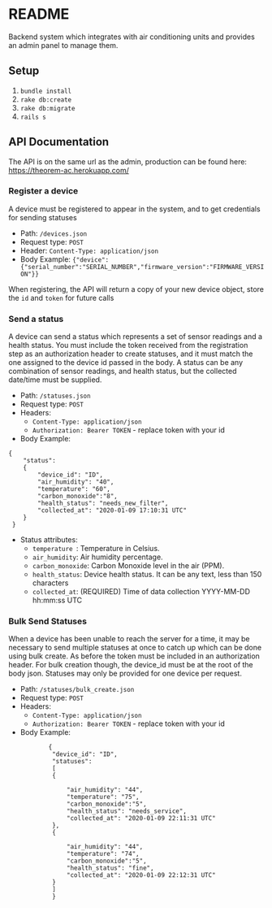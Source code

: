 # README

Backend system which integrates with air conditioning units and provides an admin panel to manage them.

## Setup
1. `bundle install`
1. `rake db:create`
1. `rake db:migrate`
1. `rails s`

## API Documentation

The API is on the same url as the admin, production can be found here: https://theorem-ac.herokuapp.com/

### Register a device
A device must be registered to appear in the system, and to get credentials for sending statuses
* Path: `/devices.json`
* Request type: `POST`
* Header: `Content-Type: application/json`
* Body Example: `{"device":{"serial_number":"SERIAL_NUMBER","firmware_version":"FIRMWARE_VERSION"}}`

When registering, the API will return a copy of your new device object, store the `id` and `token` for future calls

### Send a status
A device can send a status which represents a set of sensor readings and a health status. You must include the token received from the registration step as an authorization header to create statuses, and it must match the one assigned to the device id passed in the body. A status can be any combination of sensor readings, and health status, but the collected date/time must be supplied. 
* Path: `/statuses.json`
* Request type: `POST`
* Headers:
    * `Content-Type: application/json`
    * `Authorization: Bearer TOKEN` - replace token with your id
* Body Example: 
```
{
    "status":
    {
        "device_id": "ID",
        "air_humidity": "40",
        "temperature": "60",
        "carbon_monoxide":"8",
        "health_status": "needs_new_filter",
        "collected_at": "2020-01-09 17:10:31 UTC"
    }
 }
```
         
* Status attributes:
    * `temperature `: Temperature in Celsius.
    * `air_humidity`: Air humidity percentage.
    * `carbon_monoxide`: Carbon Monoxide level in the air (PPM).
    * `health_status`: Device health status. It can be any text, less than 150 characters
    * `collected_at`: (REQUIRED) Time of data collection YYYY-MM-DD hh:mm:ss UTC

### Bulk Send Statuses
When a device has been unable to reach the server for a time, it may be necessary to send multiple statuses at once to catch up which can be done using bulk create. As before the token must be included in an authorization header. For bulk creation though, the device_id must be at the root of the body json. Statuses may only be provided for one device per request.
* Path: `/statuses/bulk_create.json`
* Request type: `POST`
* Headers:
    * `Content-Type: application/json`
    * `Authorization: Bearer TOKEN` - replace token with your id
* Body Example: 
```
           {
           	"device_id": "ID",
           	"statuses":
           	[
           	{
           		
           		"air_humidity": "44",
           		"temperature": "75",
           		"carbon_monoxide":"5",
           		"health_status": "needs_service",
           		"collected_at": "2020-01-09 22:11:31 UTC"
           	},
           	{
           		
           		"air_humidity": "44",
           		"temperature": "74",
           		"carbon_monoxide":"5",
           		"health_status": "fine",
           		"collected_at": "2020-01-09 22:12:31 UTC"
           	}
           	]
           	}
```


